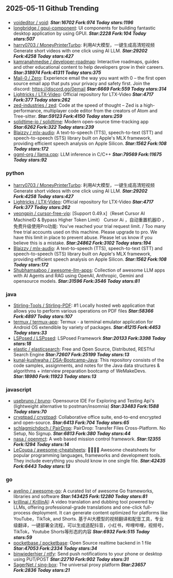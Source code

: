 ## 2025-05-11 Github Trending

### 
* [voideditor / void](https://github.com/voideditor/void):  ***Star:16702 Fork:974 Today stars:1196***
* [longbridge / gpui-component](https://github.com/longbridge/gpui-component): UI components for building fantastic desktop application by using GPUI. ***Star:2228 Fork:104 Today stars:507***
* [harry0703 / MoneyPrinterTurbo](https://github.com/harry0703/MoneyPrinterTurbo): 利用AI大模型，一键生成高清短视频 Generate short videos with one click using AI LLM. ***Star:29202 Fork:4258 Today stars:427***
* [kamranahmedse / developer-roadmap](https://github.com/kamranahmedse/developer-roadmap): Interactive roadmaps, guides and other educational content to help developers grow in their careers. ***Star:318974 Fork:41311 Today stars:375***
* [Mail-0 / Zero](https://github.com/Mail-0/Zero): Experience email the way you want with 0 – the first open source email app that puts your privacy and safety first. Join the discord: https://discord.gg/0email ***Star:6669 Fork:559 Today stars:314***
* [Lightricks / LTX-Video](https://github.com/Lightricks/LTX-Video): Official repository for LTX-Video ***Star:4717 Fork:377 Today stars:262***
* [zed-industries / zed](https://github.com/zed-industries/zed): Code at the speed of thought – Zed is a high-performance, multiplayer code editor from the creators of Atom and Tree-sitter. ***Star:59123 Fork:4150 Today stars:259***
* [solidtime-io / solidtime](https://github.com/solidtime-io/solidtime): Modern open-source time-tracking app ***Star:6262 Fork:322 Today stars:239***
* [Blaizzy / mlx-audio](https://github.com/Blaizzy/mlx-audio): A text-to-speech (TTS), speech-to-text (STT) and speech-to-speech (STS) library built on Apple's MLX framework, providing efficient speech analysis on Apple Silicon. ***Star:1562 Fork:108 Today stars:172***
* [ggml-org / llama.cpp](https://github.com/ggml-org/llama.cpp): LLM inference in C/C++ ***Star:79569 Fork:11675 Today stars:92***

### python
* [harry0703 / MoneyPrinterTurbo](https://github.com/harry0703/MoneyPrinterTurbo): 利用AI大模型，一键生成高清短视频 Generate short videos with one click using AI LLM. ***Star:29202 Fork:4258 Today stars:427***
* [Lightricks / LTX-Video](https://github.com/Lightricks/LTX-Video): Official repository for LTX-Video ***Star:4717 Fork:377 Today stars:262***
* [yeongpin / cursor-free-vip](https://github.com/yeongpin/cursor-free-vip): [Support 0.49.x]（Reset Cursor AI MachineID & Bypass Higher Token Limit） Cursor Ai ，自动重置机器ID ， 免费升级使用Pro功能: You've reached your trial request limit. / Too many free trial accounts used on this machine. Please upgrade to pro. We have this limit in place to prevent abuse. Please let us know if you believe this is a mistake. ***Star:24862 Fork:3102 Today stars:194***
* [Blaizzy / mlx-audio](https://github.com/Blaizzy/mlx-audio): A text-to-speech (TTS), speech-to-text (STT) and speech-to-speech (STS) library built on Apple's MLX framework, providing efficient speech analysis on Apple Silicon. ***Star:1562 Fork:108 Today stars:172***
* [Shubhamsaboo / awesome-llm-apps](https://github.com/Shubhamsaboo/awesome-llm-apps): Collection of awesome LLM apps with AI Agents and RAG using OpenAI, Anthropic, Gemini and opensource models. ***Star:31596 Fork:3546 Today stars:81***

### java
* [Stirling-Tools / Stirling-PDF](https://github.com/Stirling-Tools/Stirling-PDF): #1 Locally hosted web application that allows you to perform various operations on PDF files ***Star:58366 Fork:4897 Today stars:107***
* [termux / termux-app](https://github.com/termux/termux-app): Termux - a terminal emulator application for Android OS extendible by variety of packages. ***Star:41215 Fork:4453 Today stars:33***
* [LSPosed / LSPosed](https://github.com/LSPosed/LSPosed): LSPosed Framework ***Star:20133 Fork:3398 Today stars:18***
* [elastic / elasticsearch](https://github.com/elastic/elasticsearch): Free and Open Source, Distributed, RESTful Search Engine ***Star:72607 Fork:25199 Today stars:13***
* [kunal-kushwaha / DSA-Bootcamp-Java](https://github.com/kunal-kushwaha/DSA-Bootcamp-Java): This repository consists of the code samples, assignments, and notes for the Java data structures & algorithms + interview preparation bootcamp of WeMakeDevs. ***Star:18980 Fork:11923 Today stars:13***

### javascript
* [usebruno / bruno](https://github.com/usebruno/bruno): Opensource IDE For Exploring and Testing Api's (lightweight alternative to postman/insomnia) ***Star:33483 Fork:1588 Today stars:70***
* [cryptpad / cryptpad](https://github.com/cryptpad/cryptpad): Collaborative office suite, end-to-end encrypted and open-source. ***Star:6413 Fork:704 Today stars:65***
* [schlagmichdoch / PairDrop](https://github.com/schlagmichdoch/PairDrop): PairDrop: Transfer Files Cross-Platform. No Setup, No Signup. ***Star:6813 Fork:380 Today stars:44***
* [nasa / openmct](https://github.com/nasa/openmct): A web based mission control framework. ***Star:12355 Fork:1294 Today stars:14***
* [LeCoupa / awesome-cheatsheets](https://github.com/LeCoupa/awesome-cheatsheets): 👩‍💻👨‍💻 Awesome cheatsheets for popular programming languages, frameworks and development tools. They include everything you should know in one single file. ***Star:42435 Fork:6443 Today stars:13***

### go
* [avelino / awesome-go](https://github.com/avelino/awesome-go): A curated list of awesome Go frameworks, libraries and software ***Star:143425 Fork:12280 Today stars:81***
* [krillinai / KrillinAI](https://github.com/krillinai/KrillinAI): A video translation and dubbing tool powered by LLMs, offering professional-grade translations and one-click full-process deployment. It can generate content optimized for platforms like YouTube，TikTok, and Shorts. 基于AI大模型的视频翻译和配音工具，专业级翻译，一键部署全流程，可以生成适配抖音，小红书，哔哩哔哩，视频号，TikTok，Youtube Shorts等形态的内容 ***Star:6932 Fork:515 Today stars:59***
* [pocketbase / pocketbase](https://github.com/pocketbase/pocketbase): Open Source realtime backend in 1 file ***Star:47053 Fork:2334 Today stars:34***
* [binwiederhier / ntfy](https://github.com/binwiederhier/ntfy): Send push notifications to your phone or desktop using PUT/POST ***Star:22710 Fork:902 Today stars:31***
* [SagerNet / sing-box](https://github.com/SagerNet/sing-box): The universal proxy platform ***Star:23657 Fork:2836 Today stars:21***
